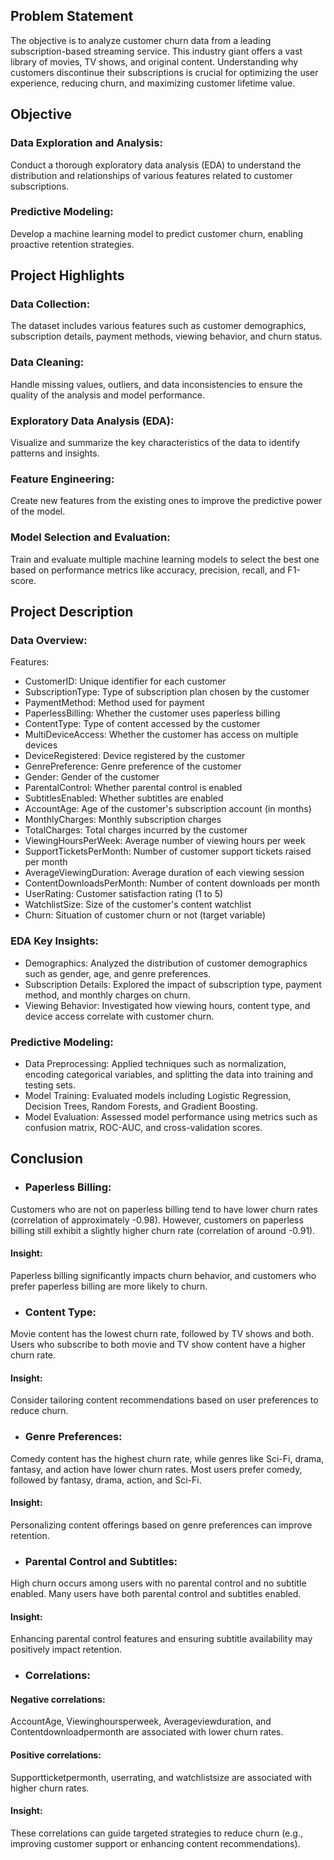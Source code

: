 ## Problem Statement
The objective is to analyze customer churn data from a leading subscription-based streaming service. This industry giant offers a vast library of movies, TV shows, and original content. Understanding why customers discontinue their subscriptions is crucial for optimizing the user experience, reducing churn, and maximizing customer lifetime value.

## Objective
### Data Exploration and Analysis:
Conduct a thorough exploratory data analysis (EDA) to understand the distribution and relationships of various features related to customer subscriptions.
### Predictive Modeling:
Develop a machine learning model to predict customer churn, enabling proactive retention strategies.
## Project Highlights
### Data Collection:
The dataset includes various features such as customer demographics, subscription details, payment methods, viewing behavior, and churn status.
### Data Cleaning:
Handle missing values, outliers, and data inconsistencies to ensure the quality of the analysis and model performance.
### Exploratory Data Analysis (EDA):
Visualize and summarize the key characteristics of the data to identify patterns and insights.
### Feature Engineering: 
Create new features from the existing ones to improve the predictive power of the model.
### Model Selection and Evaluation:
Train and evaluate multiple machine learning models to select the best one based on performance metrics like accuracy, precision, recall, and F1-score.
## Project Description
### Data Overview:

Features:
- CustomerID: Unique identifier for each customer
- SubscriptionType: Type of subscription plan chosen by the customer
- PaymentMethod: Method used for payment
- PaperlessBilling: Whether the customer uses paperless billing
- ContentType: Type of content accessed by the customer
- MultiDeviceAccess: Whether the customer has access on multiple devices
- DeviceRegistered: Device registered by the customer
- GenrePreference: Genre preference of the customer
- Gender: Gender of the customer
- ParentalControl: Whether parental control is enabled
- SubtitlesEnabled: Whether subtitles are enabled
- AccountAge: Age of the customer's subscription account (in months)
- MonthlyCharges: Monthly subscription charges
- TotalCharges: Total charges incurred by the customer
- ViewingHoursPerWeek: Average number of viewing hours per week
- SupportTicketsPerMonth: Number of customer support tickets raised per month
- AverageViewingDuration: Average duration of each viewing session
- ContentDownloadsPerMonth: Number of content downloads per month
- UserRating: Customer satisfaction rating (1 to 5)
- WatchlistSize: Size of the customer's content watchlist
- Churn: Situation of customer churn or not (target variable)
### EDA Key Insights:

- Demographics: Analyzed the distribution of customer demographics such as gender, age, and genre preferences.
- Subscription Details: Explored the impact of subscription type, payment method, and monthly charges on churn.
- Viewing Behavior: Investigated how viewing hours, content type, and device access correlate with customer churn.
### Predictive Modeling:

- Data Preprocessing: Applied techniques such as normalization, encoding categorical variables, and splitting the data into training and testing sets.
- Model Training: Evaluated models including Logistic Regression, Decision Trees, Random Forests, and Gradient Boosting.
- Model Evaluation: Assessed model performance using metrics such as confusion matrix, ROC-AUC, and cross-validation scores.
## Conclusion
- ### Paperless Billing:

Customers who are not on paperless billing tend to have lower churn rates (correlation of approximately -0.98).
However, customers on paperless billing still exhibit a slightly higher churn rate (correlation of around -0.91).
#### Insight:
Paperless billing significantly impacts churn behavior, and customers who prefer paperless billing are more likely to churn.
- ### Content Type:

Movie content has the lowest churn rate, followed by TV shows and both.
Users who subscribe to both movie and TV show content have a higher churn rate.
#### Insight:
Consider tailoring content recommendations based on user preferences to reduce churn.
- ### Genre Preferences:

Comedy content has the highest churn rate, while genres like Sci-Fi, drama, fantasy, and action have lower churn rates.
Most users prefer comedy, followed by fantasy, drama, action, and Sci-Fi.
#### Insight:
Personalizing content offerings based on genre preferences can improve retention.
- ### Parental Control and Subtitles:

High churn occurs among users with no parental control and no subtitle enabled.
Many users have both parental control and subtitles enabled.
#### Insight:
Enhancing parental control features and ensuring subtitle availability may positively impact retention.
- ### Correlations:

#### Negative correlations:
AccountAge, Viewinghoursperweek, Averageviewduration, and Contentdownloadpermonth are associated with lower churn rates.
#### Positive correlations:
Supportticketpermonth, userrating, and watchlistsize are associated with higher churn rates.
#### Insight: 
These correlations can guide targeted strategies to reduce churn (e.g., improving customer support or enhancing content recommendations).
